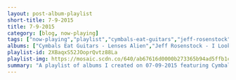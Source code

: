 ```yaml
---
layout: post-album-playlist
short-title: 7-9-2015
title: 7-9-2015
category: [blog, now-playing]
tags: ["now-playing","playlist","cymbals-eat-guitars","jeff-rosenstock","various-artists","various-artists","bibio","lagwagon","al-madrigal","nico","the-dubliners"]
albums: ["Cymbals Eat Guitars - Lenses Alien","Jeff Rosenstock - I Look Like Shit","Various Artists - Action Like Charles Bronson: Best of Hardcore Hip Hop Vol. 2","Various Artists - Chopin Top 20","Bibio - Silver Wilkinson","Lagwagon - Blaze","Al Madrigal - Why Is The Rabbit Crying?","Nico - Chelsea Girl","The Dubliners - The Dubliners"]
playlist-id: 2XBaqxS52JOoprQvtz88La
playlist-img: https://mosaic.scdn.co/640/ab67616d0000b273365b94ad5ffb1ca40195a748ab67616d0000b273c7edd3915df049a92a602d6cab67616d0000b273df5c05fe50b23a52a4571eaeab67616d0000b273f047419be7183fc1361df78d
summary: "A playlist of albums I created on 07-09-2015 featuring Cymbals Eat Guitars, Jeff Rosenstock, Various Artists, Various Artists, Bibio, Lagwagon, Al Madrigal, Nico, and The Dubliners"
---
```

